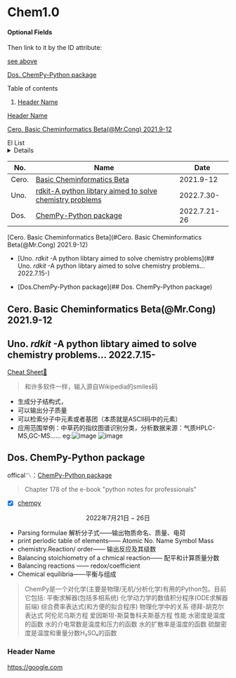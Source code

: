 # Chem1.0

<h4 id="login-optional-fields">
Optional Fields
</h4>

Then link to it by the ID attribute:

[see above](#login-optional-fields)


[Dos. ChemPy-Python package](##dos.-chemPy-Python-package)

Table of contents 

 1. [Header Name](#header-name)

[Header Name](#header-name)

[Cero. Basic Cheminformatics Beta(@Mr.Cong) 2021.9-12](##cero.-basic-cheminformatics-beta(@Mr.Cong)-2021.9-12)

<summary> El List </summary>
<details> - [Cero. Basic Cheminformatics Beta](## Cero. Basic Cheminformatics Beta(@Mr.Cong) 2021.9-12)

- [Uno. *rdkit* -A python libtary aimed to solve chemistry problems](## Uno. *rdkit* -A python libtary aimed to solve chemistry problems... 2022.7.15-)

- [Dos.ChemPy-Python package](## Dos. ChemPy-Python package)
</details>


| No. |Name   |Date|
|---|---|---|
| Cero. |<a href="## Cero. Basic Cheminformatics Beta(@Mr.Cong) 2021.9-12">Basic Cheminformatics Beta</a>| 2021.9-12|
| Uno. |<a href="## Uno. *rdkit* -A python libtary aimed to solve chemistry problems... 2022.7.15-">rdkit-A python libtary aimed to solve chemistry problems</a> |2022.7.30-|
| Dos. |<a href="## Dos. ChemPy-Python package">ChemPy-Python package</a>| 2022.7.21-26|

[Cero. Basic Cheminformatics Beta](#Cero. Basic Cheminformatics Beta(@Mr.Cong) 2021.9-12)

- [Uno. *rdkit* -A python libtary aimed to solve chemistry problems](## Uno. *rdkit* -A python libtary aimed to solve chemistry problems... 2022.7.15-)

- [Dos.ChemPy-Python package](## Dos. ChemPy-Python package)

## Cero. Basic Cheminformatics Beta(@Mr.Cong) 2021.9-12
## Uno. *rdkit* -A python libtary aimed to solve chemistry problems... 2022.7.15-


[Cheat Sheet🦑](https://xinhaoli74.github.io/posts/2020/04/RDKit-Cheatsheet/)
> 和许多软件一样，输入源自Wikipedia的smiles码
* 生成分子结构式，
* 可以输出分子质量
* 可以检索分子中元素或者基团（本质就是ASCII码中的元素）
* 应用范围举例：中草药的指纹图谱识别分类，分析数据来源：气质HPLC-MS,GC-MS……
eg:![image](https://user-images.githubusercontent.com/87826552/180202623-5c768da6-a0db-412a-8403-3edf856c26e4.png)
![image](https://user-images.githubusercontent.com/87826552/180202709-1e04b514-a0ff-499a-abad-6e135c59d009.png)
## Dos. ChemPy-Python package
offical〽️：[ChemPy-Python package](https://pythonhosted.org/chempy/#about-chempy)

> Chapter 178 of the e-book "python notes for professionals"    
- [x] [chempy](https://bjodah.github.io/chempy/latest/chempy.html#module-chempy.chemistry)   

$${\mathscr{2022年7月21日-26日}}$$
* Parsing formulae 解析分子式——输出物质命名、质量、电荷
* print periodic table of elements—— Atomic No.	Name		Symbol		Mass
* chemistry.Reaction/ order—— 输出反应及其级数
* Balancing stoichiometry of a chmical reaction—— 配平和计算质量分数
* Balancing reactions —— redox/coefficient
* Chemical equilibria——平衡与组成
> ChemPy是一个对化学(主要是物理/无机/分析化学)有用的Python包。目前它包括:
平衡求解器(包括多相系统)
化学动力学的数值积分程序(ODE求解器前端)
综合费率表达式(和方便的拟合程序)
物理化学中的关系
德拜-胡克尔表达式
阿伦尼乌斯方程
爱因斯坦-斯莫鲁科夫斯基方程
性能
水密度是温度的函数
水的介电常数是温度和压力的函数
水的扩散率是温度的函数
硫酸密度是温度和重量分数H₂SO₄的函数


### Header Name

https://google.com

